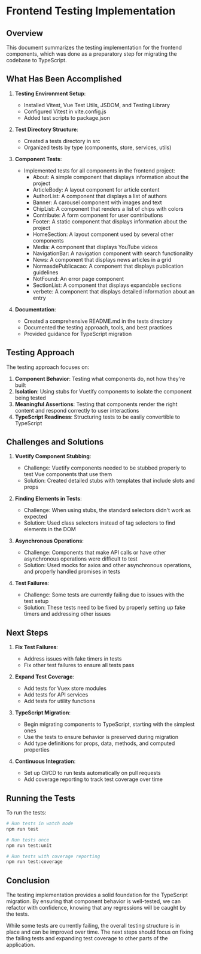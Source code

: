 # Frontend Testing Implementation

## Overview

This document summarizes the testing implementation for the frontend components, which was done as a preparatory step for migrating the codebase to TypeScript.

## What Has Been Accomplished

1. **Testing Environment Setup**:
   - Installed Vitest, Vue Test Utils, JSDOM, and Testing Library
   - Configured Vitest in vite.config.js
   - Added test scripts to package.json

2. **Test Directory Structure**:
   - Created a tests directory in src
   - Organized tests by type (components, store, services, utils)

3. **Component Tests**:
   - Implemented tests for all components in the frontend project:
     - About: A simple component that displays information about the project
     - ArticleBody: A layout component for article content
     - AuthorList: A component that displays a list of authors
     - Banner: A carousel component with images and text
     - ChipList: A component that renders a list of chips with colors
     - Contribute: A form component for user contributions
     - Footer: A static component that displays information about the project
     - HomeSection: A layout component used by several other components
     - Media: A component that displays YouTube videos
     - NavigationBar: A navigation component with search functionality
     - News: A component that displays news articles in a grid
     - NormasdePublicacao: A component that displays publication guidelines
     - NotFound: An error page component
     - SectionList: A component that displays expandable sections
     - verbete: A component that displays detailed information about an entry

4. **Documentation**:
   - Created a comprehensive README.md in the tests directory
   - Documented the testing approach, tools, and best practices
   - Provided guidance for TypeScript migration

## Testing Approach

The testing approach focuses on:

1. **Component Behavior**: Testing what components do, not how they're built
2. **Isolation**: Using stubs for Vuetify components to isolate the component being tested
3. **Meaningful Assertions**: Testing that components render the right content and respond correctly to user interactions
4. **TypeScript Readiness**: Structuring tests to be easily convertible to TypeScript

## Challenges and Solutions

1. **Vuetify Component Stubbing**:
   - Challenge: Vuetify components needed to be stubbed properly to test Vue components that use them
   - Solution: Created detailed stubs with templates that include slots and props

2. **Finding Elements in Tests**:
   - Challenge: When using stubs, the standard selectors didn't work as expected
   - Solution: Used class selectors instead of tag selectors to find elements in the DOM

3. **Asynchronous Operations**:
   - Challenge: Components that make API calls or have other asynchronous operations were difficult to test
   - Solution: Used mocks for axios and other asynchronous operations, and properly handled promises in tests

4. **Test Failures**:
   - Challenge: Some tests are currently failing due to issues with the test setup
   - Solution: These tests need to be fixed by properly setting up fake timers and addressing other issues

## Next Steps

1. **Fix Test Failures**:
   - Address issues with fake timers in tests
   - Fix other test failures to ensure all tests pass

2. **Expand Test Coverage**:
   - Add tests for Vuex store modules
   - Add tests for API services
   - Add tests for utility functions

3. **TypeScript Migration**:
   - Begin migrating components to TypeScript, starting with the simplest ones
   - Use the tests to ensure behavior is preserved during migration
   - Add type definitions for props, data, methods, and computed properties

4. **Continuous Integration**:
   - Set up CI/CD to run tests automatically on pull requests
   - Add coverage reporting to track test coverage over time

## Running the Tests

To run the tests:

```bash
# Run tests in watch mode
npm run test

# Run tests once
npm run test:unit

# Run tests with coverage reporting
npm run test:coverage
```

## Conclusion

The testing implementation provides a solid foundation for the TypeScript migration. By ensuring that component behavior is well-tested, we can refactor with confidence, knowing that any regressions will be caught by the tests.

While some tests are currently failing, the overall testing structure is in place and can be improved over time. The next steps should focus on fixing the failing tests and expanding test coverage to other parts of the application.